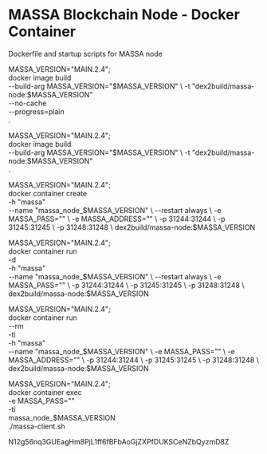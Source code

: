 # MASSA Blockchain Node - Docker Container

Dockerfile and startup scripts for MASSA node

MASSA_VERSION="MAIN.2.4"; \
docker image build \
   --build-arg MASSA_VERSION="$MASSA_VERSION" \
   -t "dex2build/massa-node:$MASSA_VERSION" \
   --no-cache \
   --progress=plain \
   .


MASSA_VERSION="MAIN.2.4"; \
docker image build \
   --build-arg MASSA_VERSION="$MASSA_VERSION" \
   -t "dex2build/massa-node:$MASSA_VERSION" \
   .


MASSA_VERSION="MAIN.2.4"; \
docker container create \
   -h "massa" \
   --name "massa_node_$MASSA_VERSION" \
   --restart always \
   -e MASSA_PASS="" \
   -e MASSA_ADDRESS="" \
   -p 31244:31244 \
   -p 31245:31245 \
   -p 31248:31248 \
   dex2build/massa-node:$MASSA_VERSION

MASSA_VERSION="MAIN.2.4"; \
docker container run \
   -d \
   -h "massa" \
   --name "massa_node_$MASSA_VERSION" \
   --restart always \
   -e MASSA_PASS="" \
   -p 31244:31244 \
   -p 31245:31245 \
   -p 31248:31248 \
   dex2build/massa-node:$MASSA_VERSION


MASSA_VERSION="MAIN.2.4"; \
docker container run \
   --rm \
   -ti \
   -h "massa" \
   --name "massa_node_$MASSA_VERSION" \
   -e MASSA_PASS="" \
   -e MASSA_ADDRESS="" \
   -p 31244:31244 \
   -p 31245:31245 \
   -p 31248:31248 \
   dex2build/massa-node:$MASSA_VERSION


MASSA_VERSION="MAIN.2.4"; \
docker container exec \
   -e MASSA_PASS="" \
   -ti \
   massa_node_$MASSA_VERSION \
   ./massa-client.sh


N12g56nq3GUEagHm8PjL1ff6fBFbAoGjZXPfDUKSCeNZbQyzmD8Z

